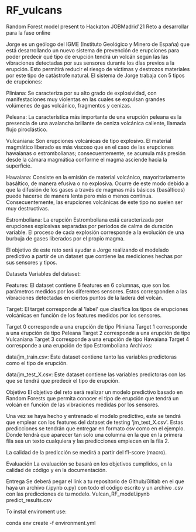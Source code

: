 # RF_vulcans
Random Forest model present to Hackaton JOBMadrid'21 
Reto a desarrollar para la fase online


Jorge es un geólogo del IGME (Instituto Geológico y Minero de España) que está desarrollando un nuevo sistema de prevención de erupciones para poder predecir qué tipo de erupción tendrá un volcán según las las vibraciones detectadas por sus sensores durante los días previos a la erupción. Esto permitirá reducir el riesgo de víctimas y destrozos materiales por este tipo de catástrofe natural.
El sistema de Jorge trabaja con 5 tipos de erupciones:

Pliniana: Se caracteriza por su alto grado de explosividad, con manifestaciones muy violentas en las cuales se expulsan grandes volúmenes de gas volcánico, fragmentos y cenizas.

Peleana: La característica más importante de una erupción peleana es la presencia de una avalancha brillante de ceniza volcánica caliente, llamada flujo piroclástico.

Vulcaniana: Son erupciones volcánicas de tipo explosivo. El material magmático liberado es más viscoso que en el caso de las erupciones hawaianas o estrombolianas; consecuentemente, se acumula más presión desde la cámara magmática conforme el magma asciende hacia la superficie.

Hawaiana: Consiste en la emisión de material volcánico, mayoritariamente basáltico, de manera efusiva o no explosiva. Ocurre de este modo debido a que la difusión de los gases a través de magmas más básicos (basálticos) puede hacerse de manera lenta pero más o menos continua. Consecuentemente, las erupciones volcánicas de este tipo no suelen ser muy destructivas.

Estromboliana: La erupción Estromboliana está caracterizada por erupciones explosivas separadas por periodos de calma de duración variable. El proceso de cada explosión corresponde a la evolución de una burbuja de gases liberados por el propio magma.

El objetivo de este reto será ayudar a Jorge realizando el modelado predictivo a partir de un dataset que contiene las mediciones hechas por sus sensores y tipos.

Datasets
Variables del dataset:

Features: El dataset contiene 6 features en 6 columnas, que son los parámetros medidos por los diferentes sensores. Estos corresponden a las vibraciones detectadas en ciertos puntos de la ladera del volcán.

Target: El target corresponde al 'label' que clasifica los tipos de erupciones volcánicas en función de los features medidos por los sensores.

Target 0 corresponde a una erupción de tipo Pliniana
Target 1 corresponde a una erupción de tipo Peleana
Target 2 corresponde a una erupción de tipo Vulcaniana
Target 3 corresponde a una erupción de tipo Hawaiana
Target 4 corresponde a una erupción de tipo Estromboliana
Archivos:

data/jm_train.csv: Este dataset contiene tanto las variables predictoras como el tipo de erupción.

data/jm_test_X.csv: Este dataset contiene las variables predictoras con las que se tendrá que predecir el tipo de erupción.


Objetivo
El objetivo del reto será realizar un modelo predictivo basado en Random Forests que permita conocer el tipo de erupción que tendrá un volcán en función de las vibraciones medidas por los sensores.

Una vez se haya hecho y entrenado el modelo predictivo, este se tendrá que emplear con los features del dataset de testing 'jm_test_X.csv'. Estas predicciones se tendrán que entregar en formato csv como en el ejemplo. Donde tendrá que aparecer tan solo una columna en la que en la primera fila sea un texto cualquiera y las predicciones empiecen en la fila 2.

La calidad de la predicción se medirá a partir del f1-score (macro).

Evaluación
La evaluación se basará en los objetivos cumplidos, en la calidad de código y en la documentación.


Entrega
Se deberá pegar el link a tu repositorio de Github/Gitlab en el que haya un archivo (.ipynb o.py) con todo el código escrito y un archivo .csv con las predicciones de tu modelo.
Vulcan_RF_model.ipynb
predict_results.csv

To instal enviroment use:

conda env create -f environment.yml 
